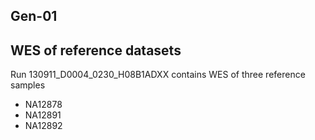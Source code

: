 
## Gen-01

## WES of reference datasets

Run 130911_D0004_0230_H08B1ADXX contains WES of three reference samples
- NA12878
- NA12891
- NA12892
